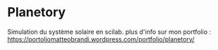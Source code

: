 # Planetory
Simulation du système solaire en scilab.
plus d'info sur mon portfolio : https://portoliomatteobrandi.wordpress.com/portfolio/planetory/
